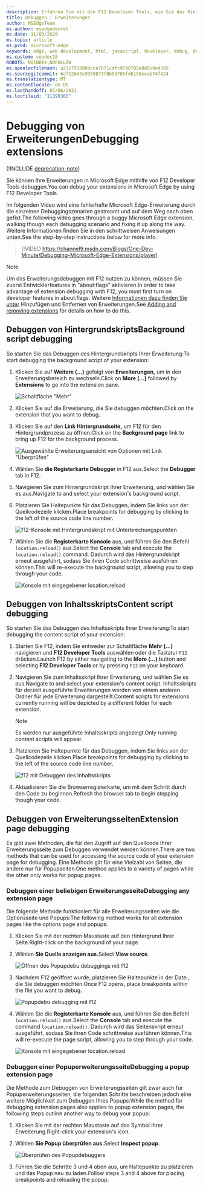 ```yaml
---
description: Erfahren Sie mit den F12 Developer Tools, wie Sie das Hintergrundskript, Inhaltsskripts und Erweiterungsseiten einer Erweiterung debuggen.
title: Debuggen | Erweiterungen
author: MSEdgeTeam
ms.author: msedgedevrel
ms.date: 11/03/2020
ms.topic: article
ms.prod: microsoft-edge
keywords: edge, web development, html, javascript, developer, debug, debugging
ms.custom: seodec18
ROBOTS: NOINDEX,NOFOLLOW
ms.openlocfilehash: a23c7558080cca7671cdfc9790705a8d8c9ed705
ms.sourcegitcommit: 6cf12643e9959873f8b5d785fd6158eeab74f424
ms.translationtype: MT
ms.contentlocale: de-DE
ms.lasthandoff: 03/06/2021
ms.locfileid: "11399365"
---
```

# <a name="debugging-extensions"></a><span data-ttu-id="ada97-104">Debugging von Erweiterungen</span><span class="sxs-lookup"><span data-stu-id="ada97-104">Debugging extensions</span></span>  

[!INCLUDE [deprecation-note](../includes/deprecation-note.md)]  

<span data-ttu-id="ada97-105">Sie können Ihre Erweiterungen in Microsoft Edge mithilfe von F12 Developer Tools debuggen.</span><span class="sxs-lookup"><span data-stu-id="ada97-105">You can debug your extensions in Microsoft Edge by using F12 Developer Tools.</span></span>  

<span data-ttu-id="ada97-106">Im folgenden Video wird eine fehlerhafte Microsoft Edge-Erweiterung durch die einzelnen Debuggingszenarien gestreamt und auf dem Weg nach oben gefixt.</span><span class="sxs-lookup"><span data-stu-id="ada97-106">The following video goes through a buggy Microsoft Edge extension, walking though each debugging scenario and fixing it up along the way.</span></span>  <span data-ttu-id="ada97-107">Weitere Informationen finden Sie in den schrittweisen Anweisungen unten.</span><span class="sxs-lookup"><span data-stu-id="ada97-107">See the step-by-step instructions below for more info.</span></span>  

> [!VIDEO https://channel9.msdn.com/Blogs/One-Dev-Minute/Debugging-Microsoft-Edge-Extensions/player]  

> [!NOTE]
> <span data-ttu-id="ada97-108">Um das Erweiterungsdebuggen mit F12 nutzen zu können, müssen Sie zuerst Entwicklerfeatures in "about:flags" aktivieren.</span><span class="sxs-lookup"><span data-stu-id="ada97-108">In order to take advantage of extension debugging with F12, you must first turn on developer features in about:flags.</span></span>  <span data-ttu-id="ada97-109">Weitere [Informationen dazu finden Sie unter](./adding-and-removing-extensions.md) Hinzufügen und Entfernen von Erweiterungen.</span><span class="sxs-lookup"><span data-stu-id="ada97-109">See [Adding and removing extensions](./adding-and-removing-extensions.md) for details on how to do this.</span></span>  

## <a name="background-script-debugging"></a><span data-ttu-id="ada97-110">Debuggen von Hintergrundskripts</span><span class="sxs-lookup"><span data-stu-id="ada97-110">Background script debugging</span></span>  

<span data-ttu-id="ada97-111">So starten Sie das Debuggen des Hintergrundskripts Ihrer Erweiterung:</span><span class="sxs-lookup"><span data-stu-id="ada97-111">To start debugging the background script of your extension:</span></span>  

1.  <span data-ttu-id="ada97-112">Klicken Sie auf **Weitere (...)** gefolgt von **Erweiterungen,** um in den Erweiterungsbereich zu wechseln.</span><span class="sxs-lookup"><span data-stu-id="ada97-112">Click on **More (...)** followed by **Extensions** to go into the extension pane.</span></span>  
    
    ![Schaltfläche "Mehr"](../media/morebutton.png)  
    
1.  <span data-ttu-id="ada97-114">Klicken Sie auf die Erweiterung, die Sie debuggen möchten.</span><span class="sxs-lookup"><span data-stu-id="ada97-114">Click on the extension that you want to debug.</span></span>  
1.  <span data-ttu-id="ada97-115">Klicken Sie auf den **Link Hintergrundseite,** um F12 für den Hintergrundprozess zu öffnen.</span><span class="sxs-lookup"><span data-stu-id="ada97-115">Click on the **Background page** link to bring up F12 for the background process.</span></span>  
    
    ![Ausgewählte Erweiterungsansicht von Optionen mit Link "Überprüfen"](../media/debug-inspect.png)  
    
1.  <span data-ttu-id="ada97-117">Wählen Sie **die Registerkarte Debugger** in F12 aus.</span><span class="sxs-lookup"><span data-stu-id="ada97-117">Select the **Debugger** tab in F12.</span></span>  
1.  <span data-ttu-id="ada97-118">Navigieren Sie zum Hintergrundskript Ihrer Erweiterung, und wählen Sie es aus.</span><span class="sxs-lookup"><span data-stu-id="ada97-118">Navigate to and select your extension's background script.</span></span>  
1.  <span data-ttu-id="ada97-119">Platzieren Sie Haltepunkte für das Debuggen, indem Sie links von der Quellcodezeile klicken.</span><span class="sxs-lookup"><span data-stu-id="ada97-119">Place breakpoints for debugging by clicking to the left of the source code line number.</span></span>  
    
    ![f12-Konsole mit Hintergrundskript mit Unterbrechungspunkten](../media/debug-f12-background.png)  
    
1.  <span data-ttu-id="ada97-121">Wählen Sie die **Registerkarte Konsole** aus, und führen Sie den Befehl `location.reload()` aus.</span><span class="sxs-lookup"><span data-stu-id="ada97-121">Select the **Console** tab and execute the `location.reload()` command.</span></span>  <span data-ttu-id="ada97-122">Dadurch wird das Hintergrundskript erneut ausgeführt, sodass Sie ihren Code schrittweise ausführen können.</span><span class="sxs-lookup"><span data-stu-id="ada97-122">This will re-execute the background script, allowing you to step through your code.</span></span>  
    
    ![Konsole mit eingegebener location.reload](../media/debug-f12-background-console.png)  
    
## <a name="content-script-debugging"></a><span data-ttu-id="ada97-124">Debuggen von Inhaltsskripts</span><span class="sxs-lookup"><span data-stu-id="ada97-124">Content script debugging</span></span>  

<span data-ttu-id="ada97-125">So starten Sie das Debuggen des Inhaltsskripts Ihrer Erweiterung:</span><span class="sxs-lookup"><span data-stu-id="ada97-125">To start debugging the content script of your extension:</span></span>  

1.  <span data-ttu-id="ada97-126">Starten Sie F12, indem Sie entweder zur Schaltfläche **Mehr (...)** navigieren und **F12 Developer Tools** auswählen oder die Tastatur `F12` drücken.</span><span class="sxs-lookup"><span data-stu-id="ada97-126">Launch F12 by either navigating to the **More (...)** button and selecting **F12 Developer Tools** or by pressing `F12` on your keyboard.</span></span>  
1.  <span data-ttu-id="ada97-127">Navigieren Sie zum Inhaltsskript Ihrer Erweiterung, und wählen Sie es aus.</span><span class="sxs-lookup"><span data-stu-id="ada97-127">Navigate to and select your extension's content script.</span></span>  <span data-ttu-id="ada97-128">Inhaltsskripts für derzeit ausgeführte Erweiterungen werden von einem anderen Ordner für jede Erweiterung dargestellt.</span><span class="sxs-lookup"><span data-stu-id="ada97-128">Content scripts for extensions currently running will be depicted by a different folder for each extension.</span></span>  
    
    > [!NOTE]
    > <span data-ttu-id="ada97-129">Es werden nur ausgeführte Inhaltsskripts angezeigt.</span><span class="sxs-lookup"><span data-stu-id="ada97-129">Only running content scripts will appear.</span></span>  
    
1.  <span data-ttu-id="ada97-130">Platzieren Sie Haltepunkte für das Debuggen, indem Sie links von der Quellcodezeile klicken.</span><span class="sxs-lookup"><span data-stu-id="ada97-130">Place breakpoints for debugging by clicking to the left of the source code line number.</span></span>  
    
    ![f12 mit Debuggen des Inhaltsskripts](../media/debug-content-f12.png)  
    
1.  <span data-ttu-id="ada97-132">Aktualisieren Sie die Browserregisterkarte, um mit dem Schritt durch den Code zu beginnen.</span><span class="sxs-lookup"><span data-stu-id="ada97-132">Refresh the browser tab to begin stepping though your code.</span></span>  
    
## <a name="extension-page-debugging"></a><span data-ttu-id="ada97-133">Debuggen von Erweiterungsseiten</span><span class="sxs-lookup"><span data-stu-id="ada97-133">Extension page debugging</span></span>  

<span data-ttu-id="ada97-134">Es gibt zwei Methoden, die für den Zugriff auf den Quellcode Ihrer Erweiterungsseite zum Debuggen verwendet werden können.</span><span class="sxs-lookup"><span data-stu-id="ada97-134">There are two methods that can be used for accessing the source code of your extension page for debugging.</span></span>  <span data-ttu-id="ada97-135">Eine Methode gilt für eine Vielzahl von Seiten, die andere nur für Popupseiten.</span><span class="sxs-lookup"><span data-stu-id="ada97-135">One method applies to a variety of pages while the other only works for popup pages.</span></span>  

### <a name="debugging-any-extension-page"></a><span data-ttu-id="ada97-136">Debuggen einer beliebigen Erweiterungsseite</span><span class="sxs-lookup"><span data-stu-id="ada97-136">Debugging any extension page</span></span>  

<span data-ttu-id="ada97-137">Die folgende Methode funktioniert für alle Erweiterungsseiten wie die Optionsseite und Popups:</span><span class="sxs-lookup"><span data-stu-id="ada97-137">The following method works for all extension pages like the options page and popups:</span></span>  

1.  <span data-ttu-id="ada97-138">Klicken Sie mit der rechten Maustaste auf den Hintergrund Ihrer Seite.</span><span class="sxs-lookup"><span data-stu-id="ada97-138">Right-click on the background of your page.</span></span>  
1.  <span data-ttu-id="ada97-139">Wählen **Sie Quelle anzeigen aus.**</span><span class="sxs-lookup"><span data-stu-id="ada97-139">Select **View source**.</span></span>  
    
    ![Öffnen des Popupdebu debuggings mit f12](../media/debug-popup-select.png)  
    
1.  <span data-ttu-id="ada97-141">Nachdem F12 geöffnet wurde, platzieren Sie Haltepunkte in der Datei, die Sie debuggen möchten.</span><span class="sxs-lookup"><span data-stu-id="ada97-141">Once F12 opens, place breakpoints within the file you want to debug.</span></span>  
    
    ![Popupdebu debugging mit f12](../media/debug-popup-f12.png)  
    
1.  <span data-ttu-id="ada97-143">Wählen Sie die **Registerkarte Konsole** aus, und führen Sie den Befehl `location.reload()` aus.</span><span class="sxs-lookup"><span data-stu-id="ada97-143">Select the **Console** tab and execute the command `location.reload()`.</span></span>  <span data-ttu-id="ada97-144">Dadurch wird das Seitenskript erneut ausgeführt, sodass Sie ihren Code schrittweise ausführen können.</span><span class="sxs-lookup"><span data-stu-id="ada97-144">This will re-execute the page script, allowing you to step through your code.</span></span>  
    
    ![Konsole mit eingegebener location.reload](../media/debug-f12-background-console.png)  
    
### <a name="debugging-a-popup-extension-page"></a><span data-ttu-id="ada97-146">Debuggen einer Popuperweiterungsseite</span><span class="sxs-lookup"><span data-stu-id="ada97-146">Debugging a popup extension page</span></span>  

<span data-ttu-id="ada97-147">Die Methode zum Debuggen von Erweiterungsseiten gilt zwar auch für Popuperweiterungsseiten, die folgenden Schritte beschreiben jedoch eine weitere Möglichkeit zum Debuggen Ihres Popups:</span><span class="sxs-lookup"><span data-stu-id="ada97-147">While the method for debugging extension pages also applies to popup extension pages, the following steps outline another way to debug your popup:</span></span>  

1.  <span data-ttu-id="ada97-148">Klicken Sie mit der rechten Maustaste auf das Symbol Ihrer Erweiterung.</span><span class="sxs-lookup"><span data-stu-id="ada97-148">Right-click your extension's icon.</span></span>  
1.  <span data-ttu-id="ada97-149">Wählen **Sie Popup überprüfen aus.**</span><span class="sxs-lookup"><span data-stu-id="ada97-149">Select **Inspect popup**.</span></span>  
    
    ![Überprüfen des Popupdebuggers](../media/debug-popup-inspect.png)  
    
1.  <span data-ttu-id="ada97-151">Führen Sie die Schritte 3 und 4 oben aus, um Haltepunkte zu platzieren und das Popup neu zu laden.</span><span class="sxs-lookup"><span data-stu-id="ada97-151">Follow steps 3 and 4 above for placing breakpoints and reloading the popup.</span></span>  
    